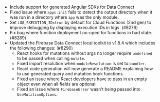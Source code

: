 - Include support for generated Angular SDKs for Data Connect
- Fixed issue where `apps:init` fails to detect the output directory when it was run in a directory where `app` was the only module.
- Set `LOG_EXECUTION_ID=true` by default for Cloud Functions (2nd gen) to improve debugging by displaying execution IDs in logs. (#8276)
- Fix bug where function deployment no-oped for functions in bad state. (#8289)
- Updated the Firebase Data Connect local toolkit to v1.8.4 which includes the following changes: (#8290)
  - React hooks for mutations without args no longer require `undefined` to be passed when calling `mutate`.
  - Fixed import resolution when `moduleResolution` is set to `bundler`.
  - React code generation will now generate a README explaining how to use generated query and mutation hook functions.
  - Fixed an issue where React developers have to pass in an empty object even when all fields are optional.
  - Fixed an issue where `FirebaseError` wasn't being passed into `UseMutationOptions`.
